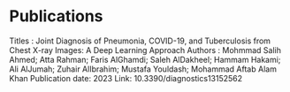 # Publications
Titles : Joint Diagnosis of Pneumonia, COVID-19, and Tuberculosis from Chest X-ray Images: A Deep Learning Approach
Authors : Mohmmad Salih Ahmed; Atta Rahman; Faris AlGhamdi; Saleh AlDakheel; Hammam Hakami; Ali AlJumah; Zuhair AlIbrahim; Mustafa Youldash; Mohammad Aftab Alam Khan
Publication date: 2023
Link: 10.3390/diagnostics13152562
